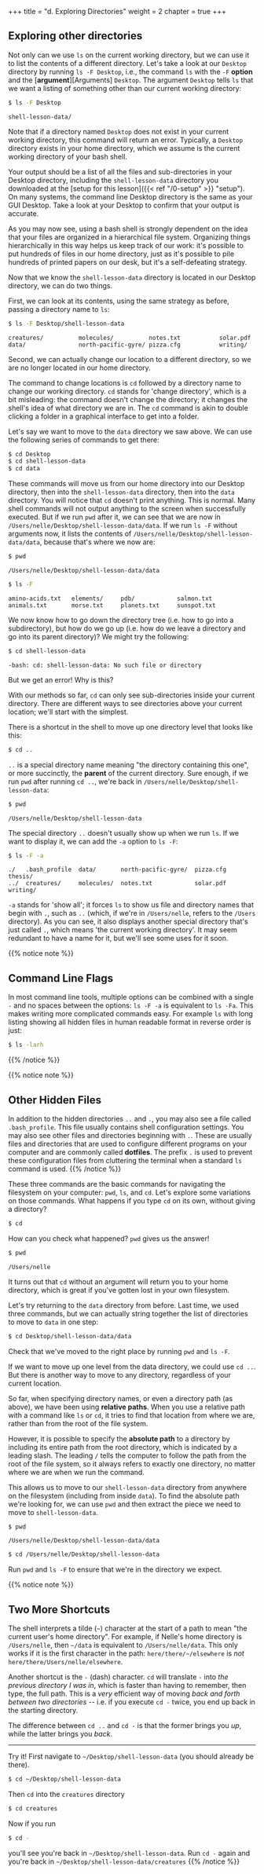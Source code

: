 +++
title = "d. Exploring Directories"
weight = 2
chapter = true
+++

## Exploring other directories

Not only can we use `ls` on the current working directory, 
but we can use it to list the contents of a different directory.
Let's take a look at our `Desktop` directory by running `ls -F Desktop`,
i.e.,
the command `ls` with the `-F` **option** and the [**argument**][Arguments]  `Desktop`.
The argument `Desktop` tells `ls` that
we want a listing of something other than our current working directory:

```Bash
$ ls -F Desktop
```

~~~
shell-lesson-data/
~~~


Note that if a directory named `Desktop` does not exist in your current working directory,
this command will return an error. Typically, a `Desktop` directory exists in your
home directory, which we assume is the current working directory of your bash shell.

Your output should be a list of all the files and sub-directories in your
Desktop directory, including the `shell-lesson-data` directory you downloaded at
the [setup for this lesson]({{< ref "/0-setup" >}} "setup").
On many systems, the command line Desktop directory is the same as your GUI Desktop.
Take a look at your Desktop to confirm that your output is accurate.

As you may now see, using a bash shell is strongly dependent on the idea that
your files are organized in a hierarchical file system.
Organizing things hierarchically in this way helps us keep track of our work:
it's possible to put hundreds of files in our home directory,
just as it's possible to pile hundreds of printed papers on our desk,
but it's a self-defeating strategy.

Now that we know the `shell-lesson-data` directory is located in our Desktop directory, we
can do two things.

First, we can look at its contents, using the same strategy as before, passing
a directory name to `ls`:

```Bash
$ ls -F Desktop/shell-lesson-data
```

~~~
creatures/          molecules/          notes.txt           solar.pdf
data/               north-pacific-gyre/ pizza.cfg           writing/
~~~


Second, we can actually change our location to a different directory, so
we are no longer located in our home directory.

The command to change locations is `cd` followed by a directory name to 
change our working directory. `cd` stands for 'change directory',
which is a bit misleading: the command doesn't change the directory;
it changes the shell's idea of what directory we are in.
The `cd` command is akin to double clicking a folder in a graphical interface to get into a folder.

Let's say we want to move to the `data` directory we saw above. We can
use the following series of commands to get there:

```Bash
$ cd Desktop
$ cd shell-lesson-data
$ cd data
```

These commands will move us from our home directory into our Desktop directory, then into
the `shell-lesson-data` directory, then into the `data` directory. 
You will notice that `cd` doesn't print anything. This is normal. 
Many shell commands will not output anything to the screen when successfully executed. 
But if we run `pwd` after it, we can see that we are now
in `/Users/nelle/Desktop/shell-lesson-data/data`.
If we run `ls -F` without arguments now,
it lists the contents of `/Users/nelle/Desktop/shell-lesson-data/data`,
because that's where we now are:

```Bash
$ pwd
```

~~~
/Users/nelle/Desktop/shell-lesson-data/data
~~~


```Bash
$ ls -F
```

~~~
amino-acids.txt   elements/     pdb/	        salmon.txt
animals.txt       morse.txt     planets.txt     sunspot.txt
~~~

We now know how to go down the directory tree (i.e. how to go into a subdirectory),
but how do we go up (i.e. how do we leave a directory and go into its parent directory)?
We might try the following:

```Bash
$ cd shell-lesson-data
```

~~~
-bash: cd: shell-lesson-data: No such file or directory
~~~

But we get an error! Why is this?

With our methods so far,
`cd` can only see sub-directories inside your current directory. There are
different ways to see directories above your current location; we'll start
with the simplest.

There is a shortcut in the shell to move up one directory level
that looks like this:

```Bash
$ cd ..
```

`..` is a special directory name meaning
"the directory containing this one",
or more succinctly,
the **parent** of the current directory.
Sure enough,
if we run `pwd` after running `cd ..`, we're back in `/Users/nelle/Desktop/shell-lesson-data`:

```Bash
$ pwd
```

~~~
/Users/nelle/Desktop/shell-lesson-data
~~~


The special directory `..` doesn't usually show up when we run `ls`. If we want
to display it, we can add the `-a` option to `ls -F`:

```Bash
$ ls -F -a
```

~~~
./   .bash_profile  data/       north-pacific-gyre/  pizza.cfg  thesis/
../  creatures/     molecules/  notes.txt            solar.pdf  writing/
~~~


`-a` stands for 'show all';
it forces `ls` to show us file and directory names that begin with `.`,
such as `..` (which, if we're in `/Users/nelle`, refers to the `/Users` directory).
As you can see, it also displays another special directory that's just called `.`,
which means 'the current working directory'.
It may seem redundant to have a name for it, but we'll see some uses for it soon.

{{% notice note %}}
## Command Line Flags

In most command line tools, multiple options can be combined
with a single `-` and no spaces between the options: `ls -F -a` is
equivalent to `ls -Fa`.
This makes writing more complicated commands easy. For example `ls`
with long listing showing all hidden files in human readable format in
reverse order is just:

```Bash
$ ls -larh
```
{{% /notice %}}

{{% notice note %}}
## Other Hidden Files

In addition to the hidden directories `..` and `.`, you may also see a file
called `.bash_profile`. This file usually contains shell configuration
settings. You may also see other files and directories beginning
with `.`. These are usually files and directories that are used to configure
different programs on your computer and are commonly called **dotfiles**.
The prefix `.` is used to prevent these configuration
files from cluttering the terminal when a standard `ls` command
is used.
{{% /notice %}}

These three commands are the basic commands for navigating the filesystem on your computer:
`pwd`, `ls`, and `cd`. Let's explore some variations on those commands. What happens
if you type `cd` on its own, without giving
a directory?

```Bash
$ cd
```

How can you check what happened? `pwd` gives us the answer!

```Bash
$ pwd
```

~~~
/Users/nelle
~~~

It turns out that `cd` without an argument will return you to your home directory,
which is great if you've gotten lost in your own filesystem.

Let's try returning to the `data` directory from before. Last time, we used
three commands, but we can actually string together the list of directories
to move to `data` in one step:

```Bash
$ cd Desktop/shell-lesson-data/data
```

Check that we've moved to the right place by running `pwd` and `ls -F`.

If we want to move up one level from the data directory, we could use `cd ..`.  But
there is another way to move to any directory, regardless of your
current location.

So far, when specifying directory names, or even a directory path (as above),
we have been using **relative paths**.  When you use a relative path with a command
like `ls` or `cd`, it tries to find that location from where we are,
rather than from the root of the file system.

However, it is possible to specify the **absolute path** to a directory by
including its entire path from the root directory, which is indicated by a
leading slash. The leading `/` tells the computer to follow the path from
the root of the file system, so it always refers to exactly one directory,
no matter where we are when we run the command.

This allows us to move to our `shell-lesson-data` directory from anywhere on
the filesystem (including from inside `data`). To find the absolute path
we're looking for, we can use `pwd` and then extract the piece we need
to move to `shell-lesson-data`.

```Bash
$ pwd
```

~~~
/Users/nelle/Desktop/shell-lesson-data/data
~~~

```Bash
$ cd /Users/nelle/Desktop/shell-lesson-data
```

Run `pwd` and `ls -F` to ensure that we're in the directory we expect.

{{% notice note %}}
## Two More Shortcuts

The shell interprets a tilde (`~`) character at the start of a path to
mean "the current user's home directory". For example, if Nelle's home
directory is `/Users/nelle`, then `~/data` is equivalent to
`/Users/nelle/data`. This only works if it is the first character in the
path: `here/there/~/elsewhere` is *not* `here/there/Users/nelle/elsewhere`.

Another shortcut is the `-` (dash) character. `cd` will translate `-` into
*the previous directory I was in*, which is faster than having to remember,
then type, the full path.  This is a *very* efficient way of moving
*back and forth between two directories* -- i.e. if you execute `cd -` twice,
you end up back in the starting directory.

The difference between `cd ..` and `cd -` is
that the former brings you *up*, while the latter brings you *back*.

----
Try it!
First navigate to `~/Desktop/shell-lesson-data` (you should already be there).
```Bash
$ cd ~/Desktop/shell-lesson-data
```

Then `cd` into the `creatures` directory
```Bash
$ cd creatures
```

Now if you run
```Bash
$ cd -
```
you'll see you're back in `~/Desktop/shell-lesson-data`.
Run `cd -` again and you're back in `~/Desktop/shell-lesson-data/creatures`
{{% /notice %}}